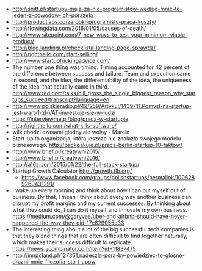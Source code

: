 - http://snitt.pl/startupy-maja-za-nic-programistow-wedlug-mnie-to-jeden-z-powodow-ich-porazek/
- http://productlabs.co/zarobki-programisty-praca-koszty/
- http://flowingdata.com/2016/01/05/causes-of-death/
- http://www.sitepoint.com/7-new-ways-to-test-your-minimum-viable-product/
- http://blog.landingi.pl/checklista-landing-page-sprawdz/
- http://righthello.com/start-selling/
- http://www.startupfuckingadvice.com/
- The number one thing was timing. Timing accounted for 42 percent of the difference between success and failure. Team and execution came in second, and the idea, the differentiability of the idea, the uniqueness of the idea, that actually came in third. http://www.ted.com/talks/bill_gross_the_single_biggest_reason_why_startups_succeed/transcript?language=en
- http://www.polskieradio.pl/42/259/Artykul/1439711,Pomysl-na-startup-jest-wart-1-zl-VAT-inwestuje-sie-w-ludzi
- https://interviewme.pl/blog/praca-w-startupie
- http://righthello.com/what-kills-software/
- wilk chodzi czasami głodny ale wolny - Marcin
- Start-up to organizacja, która jeszcze nie znalazła swojego modelu biznesowego. http://backpakuje.pl/praca-berlin-startup-10-faktow/
- http://www.brief.pl/kreatywni2015/
- http://www.brief.pl/kreatywni2016/
- http://a16z.com/2015/01/22/the-full-stack-startup/
- Startup Growth Calculator http://growth.tlb.org/
  - https://www.facebook.com/groups/polishstartups/permalink/1006289269431291/
- I wake up every morning and think about how I can put myself out of business. By that, I mean I think about every way another business can disrupt my profit margins and my current successes. By thinking about what they could do, I can do it myself and innovate my own business. https://medium.com/@garyvee/uber-and-airbnb-should-have-never-happened-the-way-they-did-17c829055d33
- The interesting thing about a lot of the big successful tech companies is that they blend things that are often difficult to find together naturally, which makes their success difficult to replicate. https://news.ycombinator.com/item?id=11837475
- http://innpoland.pl/127361,nadeszla-pora-by-powiedziec-to-glosno-drazni-mnie-filozofia-start-upow
